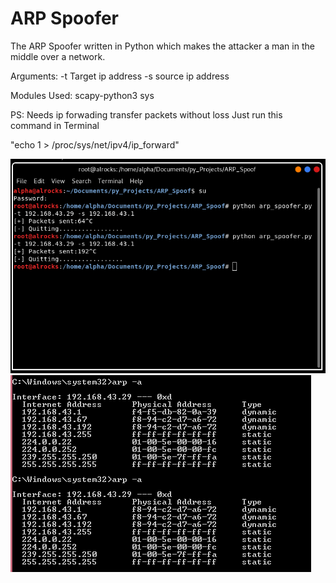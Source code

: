 # ARP Spoofer

The ARP Spoofer written in Python which makes the attacker a man in the middle over a network.

Arguments: -t Target ip address
           -s source ip address


Modules Used: scapy-python3
              sys

PS: Needs ip forwading transfer packets without loss
Just run this command in Terminal 


"echo 1 > /proc/sys/net/ipv4/ip_forward"

![arpspoof](/screenshot_spoof.png?raw=true "")
![arpspoof](/arp_table.PNG?raw=true "")
